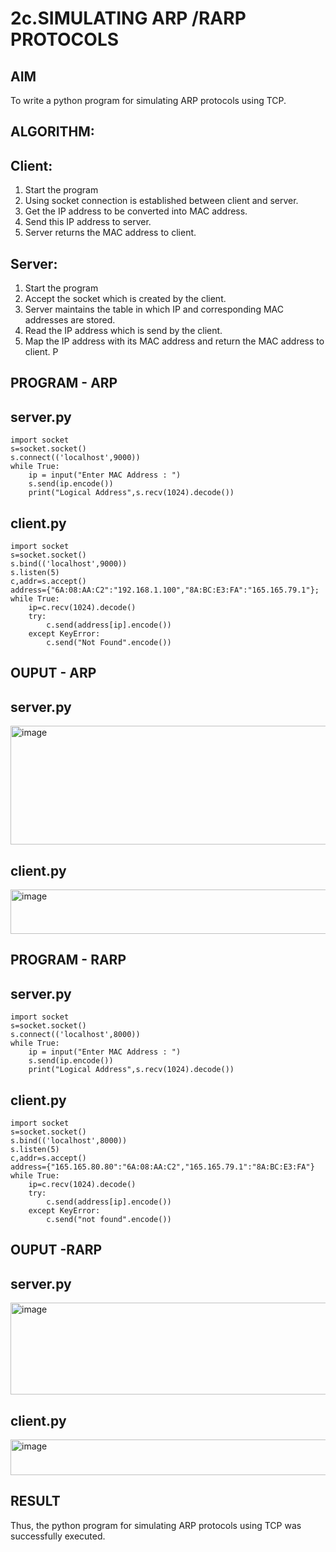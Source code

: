 # 2c.SIMULATING ARP /RARP PROTOCOLS
## AIM
To write a python program for simulating ARP protocols using TCP.
## ALGORITHM:
## Client:
1. Start the program
2. Using socket connection is established between client and server.
3. Get the IP address to be converted into MAC address.
4. Send this IP address to server.
5. Server returns the MAC address to client.
## Server:
1. Start the program
2. Accept the socket which is created by the client.
3. Server maintains the table in which IP and corresponding MAC addresses are
stored.
4. Read the IP address which is send by the client.
5. Map the IP address with its MAC address and return the MAC address to client.
P
## PROGRAM - ARP
## server.py
```
import socket
s=socket.socket()
s.connect(('localhost',9000))
while True:
    ip = input("Enter MAC Address : ")
    s.send(ip.encode())
    print("Logical Address",s.recv(1024).decode())
```
## client.py
```
import socket
s=socket.socket()
s.bind(('localhost',9000))
s.listen(5)
c,addr=s.accept()
address={"6A:08:AA:C2":"192.168.1.100","8A:BC:E3:FA":"165.165.79.1"};
while True:
    ip=c.recv(1024).decode()
    try:
        c.send(address[ip].encode())
    except KeyError:
        c.send("Not Found".encode())
```
## OUPUT - ARP
## server.py
<img width="570" height="190" alt="image" src="https://github.com/user-attachments/assets/759f0997-e784-4591-9190-bbe76fbd614a" />

## client.py
<img width="591" height="71" alt="image" src="https://github.com/user-attachments/assets/379476ae-8b24-449d-a7d4-3883596e5c74" />


## PROGRAM - RARP
## server.py
```
import socket
s=socket.socket()
s.connect(('localhost',8000))
while True:
    ip = input("Enter MAC Address : ")
    s.send(ip.encode())
    print("Logical Address",s.recv(1024).decode())
```

## client.py
```
import socket
s=socket.socket()
s.bind(('localhost',8000))
s.listen(5)
c,addr=s.accept()
address={"165.165.80.80":"6A:08:AA:C2","165.165.79.1":"8A:BC:E3:FA"}
while True:
    ip=c.recv(1024).decode()
    try:
        c.send(address[ip].encode())
    except KeyError:
        c.send("not found".encode())
```


## OUPUT -RARP

## server.py
<img width="577" height="147" alt="image" src="https://github.com/user-attachments/assets/1bb5f698-657b-4162-b477-d9257144352b" />


## client.py
<img width="621" height="57" alt="image" src="https://github.com/user-attachments/assets/df6bf098-74b7-4a36-8ada-2cc9bb3c61b7" />


## RESULT
Thus, the python program for simulating ARP protocols using TCP was successfully 
executed.
